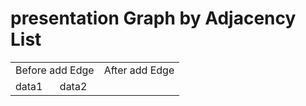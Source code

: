 # presentation Graph by Adjacency List
<table>
    <tr>
        <td colspan="2">Before add Edge</td>
        <td> After add Edge</td>
    </tr>
    <tr>
        <td> data1 </td>
        <td> data2 </td>
    </tr>
</table>    
